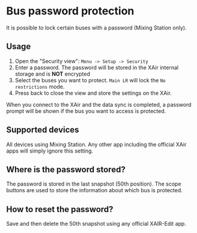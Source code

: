 # Bus password protection
It is possible to lock certain buses with a password (Mixing Station only).


## Usage
1. Open the "Security view": `Menu -> Setup -> Security`
2. Enter a password. The password will be stored in the XAir internal storage and is **NOT** encrypted
3. Select the buses you want to protect. `Main LR` will lock the `No restrictions` mode.
4. Press back to close the view and store the settings on the XAir.

When you connect to the XAir and the data sync is completed, a password prompt will be shown if the bus you want to access is protected.

## Supported devices
All devices using Mixing Station. Any other app including the official XAir apps will simply ignore this setting.

## Where is the password stored?
The password is stored in the last snapshot (50th position). The scope buttons are used to store the information about which bus is protected.

## How to reset the password?
Save and then delete the 50th snapshot using any official XAIR-Edit app.
